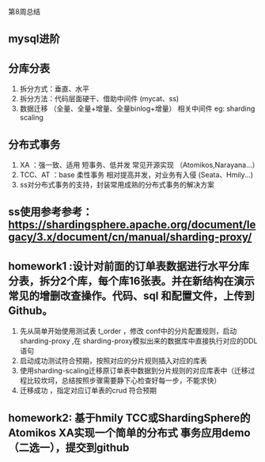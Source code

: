 第8周总结

## mysql进阶

## 分库分表
1. 拆分方式：垂直、水平
2. 拆分方法：代码层面硬干、借助中间件 (mycat、ss)
3. 数据迁移 （全量、全量+增量、全量binlog+增量） 相关中间件 eg: sharding scaling

## 分布式事务
1. XA ：强一致、适用 短事务、低并发 常见开源实现 （Atomikos,Narayana...）
2. TCC、AT ：base 柔性事务 相对提高并发，对业务有入侵  (Seata、Hmily...)
3. ss对分布式事务的支持，封装常用成熟的分布式事务的解决方案

## ss使用参考参考： https://shardingsphere.apache.org/document/legacy/3.x/document/cn/manual/sharding-proxy/

## homework1 :设计对前面的订单表数据进行水平分库分表，拆分2个库，每个库16张表。并在新结构在演示常见的增删改查操作。代码、sql 和配置文件，上传到 Github。

1. 先从简单开始使用测试表 t_order ，修改 conf中的分片配置规则，启动 sharding-proxy ,在 sharding-proxy模拟出来的数据库中直接执行对应的DDL语句
2. 启动成功测试符合预期，按照对应的分片规则插入对应的库表
3. 使用sharding-scaling迁移原订单表中数据到分片规则的对应库表中（迁移过程比较坎坷，总结按照步骤需要静下心检查好每一步，不能求快）
4. 迁移成功 ，指定对应订单表的crud 符合预期

## homework2: 基于hmily TCC或ShardingSphere的Atomikos XA实现一个简单的分布式 事务应用demo（二选一），提交到github  

